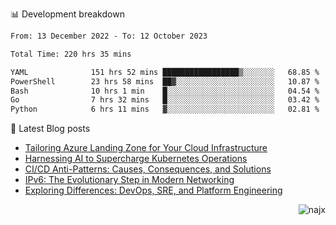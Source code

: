📊 Development breakdown
<!--START_SECTION:waka-->

```txt
From: 13 December 2022 - To: 12 October 2023

Total Time: 220 hrs 35 mins

YAML              151 hrs 52 mins █████████████████▒░░░░░░░   68.85 %
PowerShell        23 hrs 58 mins  ██▓░░░░░░░░░░░░░░░░░░░░░░   10.87 %
Bash              10 hrs 1 min    █░░░░░░░░░░░░░░░░░░░░░░░░   04.54 %
Go                7 hrs 32 mins   █░░░░░░░░░░░░░░░░░░░░░░░░   03.42 %
Python            6 hrs 11 mins   ▓░░░░░░░░░░░░░░░░░░░░░░░░   02.81 %
```

<!--END_SECTION:waka-->

📕 Latest Blog posts

<!-- BLOG-POST-LIST:START -->
- [Tailoring Azure Landing Zone for Your Cloud Infrastructure](https://najx.dev/tailoring-your-azure-landing-zone-for-cloud-infrastructure/)
- [Harnessing AI to Supercharge Kubernetes Operations](https://najx.dev/harnessing-ai-to-supercharge-kubernetes-operations/)
- [CI/CD Anti-Patterns: Causes, Consequences, and Solutions](https://najx.dev/cicd-anti-patterns/)
- [IPv6: The Evolutionary Step in Modern Networking](https://najx.dev/why-ipv6-is-the-future/)
- [Exploring Differences: DevOps, SRE, and Platform Engineering](https://najx.dev/devops-vs-sre-vs-platform-engineering/)
<!-- BLOG-POST-LIST:END -->

<p align="right">
  <img src="https://komarev.com/ghpvc/?username=najx&label=GitHub%20Profile%20Views&color=yellow&style=flat" alt="najx" />
</p align="center">
